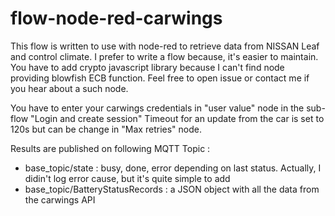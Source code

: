 # flow-node-red-carwings
This flow is written to use with node-red to retrieve data from NISSAN Leaf and control climate.
I prefer to write a flow because, it's easier to maintain.
You have to add crypto javascript library because I can't find node providing blowfish ECB function. Feel free to open issue or contact me if you hear about a such node.

You have to enter your carwings credentials in "user value" node in the sub-flow "Login and create session"
Timeout for an update from the car is set to 120s but can be change in "Max retries" node.

Results are published on following MQTT Topic :
- base_topic/state : busy, done, error depending on last status. Actually, I didin't log error cause, but it's quite simple to add
- base_topic/BatteryStatusRecords : a JSON object with all the data from the carwings API


